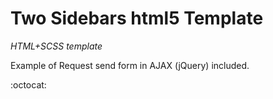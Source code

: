 # Two Sidebars html5 Template

*HTML+SCSS template*

Example of Request send form in AJAX (jQuery) included.

:octocat:
